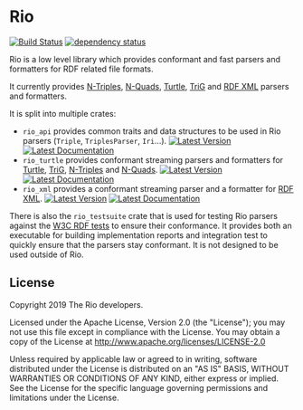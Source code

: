 Rio
===

[![Build Status](https://travis-ci.org/Tpt/rio.svg?branch=master)](https://travis-ci.org/Tpt/rio)
[![dependency status](https://deps.rs/repo/github/Tpt/rudf/status.svg)](https://deps.rs/repo/github/Tpt/rio)

Rio is a low level library which provides conformant and fast parsers and formatters for RDF related file formats.

It currently provides [N-Triples](https://docs.rs/rio_turtle/latest/rio_turtle/struct.NTriplesParser.html), [N-Quads](https://docs.rs/rio_turtle/latest/rio_turtle/struct.NQuadsParser.html), [Turtle](https://docs.rs/rio_turtle/latest/rio_turtle/struct.TurtleParser.html), [TriG](https://docs.rs/rio_turtle/latest/rio_turtle/struct.TrigParser.html) and [RDF XML](https://docs.rs/rio_xml/latest/rio_xml/struct.RdfXmlParser.html) parsers and formatters.

It is split into multiple crates:
* `rio_api` provides common traits and data structures to be used in Rio parsers (`Triple`, `TriplesParser`, `Iri`...).
  [![Latest Version](https://img.shields.io/crates/v/rio_api.svg)](https://crates.io/crates/rio_api) 
  [![Latest Documentation](https://img.shields.io/static/v1?label=documentation&message=latest&color=informational)](https://docs.rs/rio_api/)
* `rio_turtle` provides conformant streaming parsers and formatters for [Turtle](https://www.w3.org/TR/turtle/), [TriG](https://www.w3.org/TR/trig/), [N-Triples](https://www.w3.org/TR/n-triples/) and [N-Quads](https://www.w3.org/TR/n-quads/).
  [![Latest Version](https://img.shields.io/crates/v/rio_turtle.svg)](https://crates.io/crates/rio_turtle)
  [![Latest Documentation](https://img.shields.io/static/v1?label=documentation&message=latest&color=informational)](https://docs.rs/rio_turtle/)
* `rio_xml` provides a conformant streaming parser and a formatter for [RDF XML](https://www.w3.org/TR/rdf-syntax-grammar/).
  [![Latest Version](https://img.shields.io/crates/v/rio_xml.svg)](https://crates.io/crates/rio_xml)
  [![Latest Documentation](https://img.shields.io/static/v1?label=documentation&message=latest&color=informational)](https://docs.rs/rio_xml/)

There is also the `rio_testsuite` crate that is used for testing Rio parsers against the [W3C RDF tests](http://w3c.github.io/rdf-tests/) to ensure their conformance.
It provides both an executable for building implementation reports and integration test to quickly ensure that the parsers stay conformant.
It is not designed to be used outside of Rio.


## License

Copyright 2019 The Rio developers.

Licensed under the Apache License, Version 2.0 (the "License");
you may not use this file except in compliance with the License.
You may obtain a copy of the License at http://www.apache.org/licenses/LICENSE-2.0

Unless required by applicable law or agreed to in writing, software
distributed under the License is distributed on an "AS IS" BASIS,
WITHOUT WARRANTIES OR CONDITIONS OF ANY KIND, either express or implied.
See the License for the specific language governing permissions and
limitations under the License.
